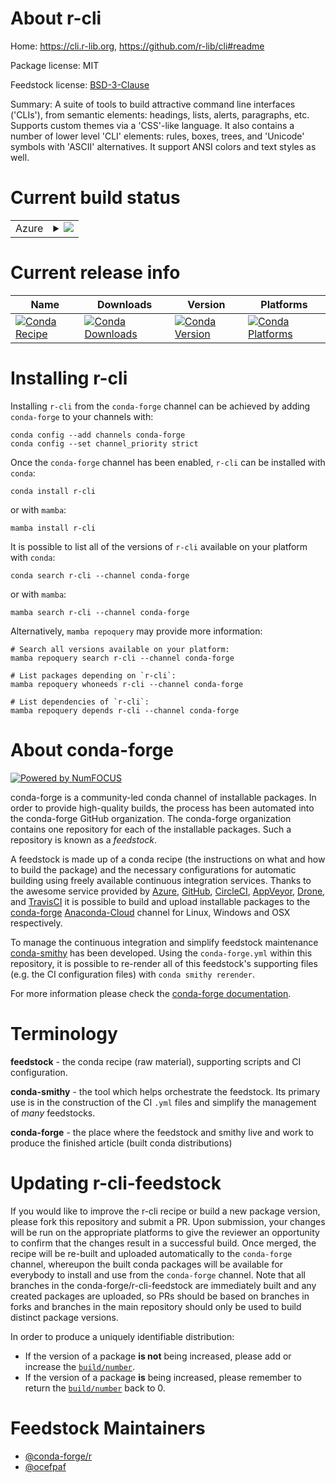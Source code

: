 About r-cli
===========

Home: https://cli.r-lib.org, https://github.com/r-lib/cli#readme

Package license: MIT

Feedstock license: [BSD-3-Clause](https://github.com/conda-forge/r-cli-feedstock/blob/main/LICENSE.txt)

Summary: A suite of tools to build attractive command line interfaces ('CLIs'), from semantic elements: headings, lists, alerts, paragraphs, etc. Supports custom themes via a 'CSS'-like language. It also contains a number of lower level 'CLI' elements: rules, boxes, trees, and 'Unicode' symbols with 'ASCII' alternatives. It support ANSI colors and text styles as well.

Current build status
====================


<table>
    
  <tr>
    <td>Azure</td>
    <td>
      <details>
        <summary>
          <a href="https://dev.azure.com/conda-forge/feedstock-builds/_build/latest?definitionId=1034&branchName=main">
            <img src="https://dev.azure.com/conda-forge/feedstock-builds/_apis/build/status/r-cli-feedstock?branchName=main">
          </a>
        </summary>
        <table>
          <thead><tr><th>Variant</th><th>Status</th></tr></thead>
          <tbody><tr>
              <td>linux_64_r_base4.1</td>
              <td>
                <a href="https://dev.azure.com/conda-forge/feedstock-builds/_build/latest?definitionId=1034&branchName=main">
                  <img src="https://dev.azure.com/conda-forge/feedstock-builds/_apis/build/status/r-cli-feedstock?branchName=main&jobName=linux&configuration=linux_64_r_base4.1" alt="variant">
                </a>
              </td>
            </tr><tr>
              <td>linux_64_r_base4.2</td>
              <td>
                <a href="https://dev.azure.com/conda-forge/feedstock-builds/_build/latest?definitionId=1034&branchName=main">
                  <img src="https://dev.azure.com/conda-forge/feedstock-builds/_apis/build/status/r-cli-feedstock?branchName=main&jobName=linux&configuration=linux_64_r_base4.2" alt="variant">
                </a>
              </td>
            </tr><tr>
              <td>linux_aarch64_r_base4.1</td>
              <td>
                <a href="https://dev.azure.com/conda-forge/feedstock-builds/_build/latest?definitionId=1034&branchName=main">
                  <img src="https://dev.azure.com/conda-forge/feedstock-builds/_apis/build/status/r-cli-feedstock?branchName=main&jobName=linux&configuration=linux_aarch64_r_base4.1" alt="variant">
                </a>
              </td>
            </tr><tr>
              <td>linux_aarch64_r_base4.2</td>
              <td>
                <a href="https://dev.azure.com/conda-forge/feedstock-builds/_build/latest?definitionId=1034&branchName=main">
                  <img src="https://dev.azure.com/conda-forge/feedstock-builds/_apis/build/status/r-cli-feedstock?branchName=main&jobName=linux&configuration=linux_aarch64_r_base4.2" alt="variant">
                </a>
              </td>
            </tr><tr>
              <td>linux_ppc64le_r_base4.1</td>
              <td>
                <a href="https://dev.azure.com/conda-forge/feedstock-builds/_build/latest?definitionId=1034&branchName=main">
                  <img src="https://dev.azure.com/conda-forge/feedstock-builds/_apis/build/status/r-cli-feedstock?branchName=main&jobName=linux&configuration=linux_ppc64le_r_base4.1" alt="variant">
                </a>
              </td>
            </tr><tr>
              <td>linux_ppc64le_r_base4.2</td>
              <td>
                <a href="https://dev.azure.com/conda-forge/feedstock-builds/_build/latest?definitionId=1034&branchName=main">
                  <img src="https://dev.azure.com/conda-forge/feedstock-builds/_apis/build/status/r-cli-feedstock?branchName=main&jobName=linux&configuration=linux_ppc64le_r_base4.2" alt="variant">
                </a>
              </td>
            </tr><tr>
              <td>osx_64_r_base4.1</td>
              <td>
                <a href="https://dev.azure.com/conda-forge/feedstock-builds/_build/latest?definitionId=1034&branchName=main">
                  <img src="https://dev.azure.com/conda-forge/feedstock-builds/_apis/build/status/r-cli-feedstock?branchName=main&jobName=osx&configuration=osx_64_r_base4.1" alt="variant">
                </a>
              </td>
            </tr><tr>
              <td>osx_64_r_base4.2</td>
              <td>
                <a href="https://dev.azure.com/conda-forge/feedstock-builds/_build/latest?definitionId=1034&branchName=main">
                  <img src="https://dev.azure.com/conda-forge/feedstock-builds/_apis/build/status/r-cli-feedstock?branchName=main&jobName=osx&configuration=osx_64_r_base4.2" alt="variant">
                </a>
              </td>
            </tr><tr>
              <td>osx_arm64_r_base4.1</td>
              <td>
                <a href="https://dev.azure.com/conda-forge/feedstock-builds/_build/latest?definitionId=1034&branchName=main">
                  <img src="https://dev.azure.com/conda-forge/feedstock-builds/_apis/build/status/r-cli-feedstock?branchName=main&jobName=osx&configuration=osx_arm64_r_base4.1" alt="variant">
                </a>
              </td>
            </tr><tr>
              <td>osx_arm64_r_base4.2</td>
              <td>
                <a href="https://dev.azure.com/conda-forge/feedstock-builds/_build/latest?definitionId=1034&branchName=main">
                  <img src="https://dev.azure.com/conda-forge/feedstock-builds/_apis/build/status/r-cli-feedstock?branchName=main&jobName=osx&configuration=osx_arm64_r_base4.2" alt="variant">
                </a>
              </td>
            </tr><tr>
              <td>win_64</td>
              <td>
                <a href="https://dev.azure.com/conda-forge/feedstock-builds/_build/latest?definitionId=1034&branchName=main">
                  <img src="https://dev.azure.com/conda-forge/feedstock-builds/_apis/build/status/r-cli-feedstock?branchName=main&jobName=win&configuration=win_64_" alt="variant">
                </a>
              </td>
            </tr>
          </tbody>
        </table>
      </details>
    </td>
  </tr>
</table>

Current release info
====================

| Name | Downloads | Version | Platforms |
| --- | --- | --- | --- |
| [![Conda Recipe](https://img.shields.io/badge/recipe-r--cli-green.svg)](https://anaconda.org/conda-forge/r-cli) | [![Conda Downloads](https://img.shields.io/conda/dn/conda-forge/r-cli.svg)](https://anaconda.org/conda-forge/r-cli) | [![Conda Version](https://img.shields.io/conda/vn/conda-forge/r-cli.svg)](https://anaconda.org/conda-forge/r-cli) | [![Conda Platforms](https://img.shields.io/conda/pn/conda-forge/r-cli.svg)](https://anaconda.org/conda-forge/r-cli) |

Installing r-cli
================

Installing `r-cli` from the `conda-forge` channel can be achieved by adding `conda-forge` to your channels with:

```
conda config --add channels conda-forge
conda config --set channel_priority strict
```

Once the `conda-forge` channel has been enabled, `r-cli` can be installed with `conda`:

```
conda install r-cli
```

or with `mamba`:

```
mamba install r-cli
```

It is possible to list all of the versions of `r-cli` available on your platform with `conda`:

```
conda search r-cli --channel conda-forge
```

or with `mamba`:

```
mamba search r-cli --channel conda-forge
```

Alternatively, `mamba repoquery` may provide more information:

```
# Search all versions available on your platform:
mamba repoquery search r-cli --channel conda-forge

# List packages depending on `r-cli`:
mamba repoquery whoneeds r-cli --channel conda-forge

# List dependencies of `r-cli`:
mamba repoquery depends r-cli --channel conda-forge
```


About conda-forge
=================

[![Powered by
NumFOCUS](https://img.shields.io/badge/powered%20by-NumFOCUS-orange.svg?style=flat&colorA=E1523D&colorB=007D8A)](https://numfocus.org)

conda-forge is a community-led conda channel of installable packages.
In order to provide high-quality builds, the process has been automated into the
conda-forge GitHub organization. The conda-forge organization contains one repository
for each of the installable packages. Such a repository is known as a *feedstock*.

A feedstock is made up of a conda recipe (the instructions on what and how to build
the package) and the necessary configurations for automatic building using freely
available continuous integration services. Thanks to the awesome service provided by
[Azure](https://azure.microsoft.com/en-us/services/devops/), [GitHub](https://github.com/),
[CircleCI](https://circleci.com/), [AppVeyor](https://www.appveyor.com/),
[Drone](https://cloud.drone.io/welcome), and [TravisCI](https://travis-ci.com/)
it is possible to build and upload installable packages to the
[conda-forge](https://anaconda.org/conda-forge) [Anaconda-Cloud](https://anaconda.org/)
channel for Linux, Windows and OSX respectively.

To manage the continuous integration and simplify feedstock maintenance
[conda-smithy](https://github.com/conda-forge/conda-smithy) has been developed.
Using the ``conda-forge.yml`` within this repository, it is possible to re-render all of
this feedstock's supporting files (e.g. the CI configuration files) with ``conda smithy rerender``.

For more information please check the [conda-forge documentation](https://conda-forge.org/docs/).

Terminology
===========

**feedstock** - the conda recipe (raw material), supporting scripts and CI configuration.

**conda-smithy** - the tool which helps orchestrate the feedstock.
                   Its primary use is in the construction of the CI ``.yml`` files
                   and simplify the management of *many* feedstocks.

**conda-forge** - the place where the feedstock and smithy live and work to
                  produce the finished article (built conda distributions)


Updating r-cli-feedstock
========================

If you would like to improve the r-cli recipe or build a new
package version, please fork this repository and submit a PR. Upon submission,
your changes will be run on the appropriate platforms to give the reviewer an
opportunity to confirm that the changes result in a successful build. Once
merged, the recipe will be re-built and uploaded automatically to the
`conda-forge` channel, whereupon the built conda packages will be available for
everybody to install and use from the `conda-forge` channel.
Note that all branches in the conda-forge/r-cli-feedstock are
immediately built and any created packages are uploaded, so PRs should be based
on branches in forks and branches in the main repository should only be used to
build distinct package versions.

In order to produce a uniquely identifiable distribution:
 * If the version of a package **is not** being increased, please add or increase
   the [``build/number``](https://docs.conda.io/projects/conda-build/en/latest/resources/define-metadata.html#build-number-and-string).
 * If the version of a package **is** being increased, please remember to return
   the [``build/number``](https://docs.conda.io/projects/conda-build/en/latest/resources/define-metadata.html#build-number-and-string)
   back to 0.

Feedstock Maintainers
=====================

* [@conda-forge/r](https://github.com/conda-forge/r/)
* [@ocefpaf](https://github.com/ocefpaf/)

